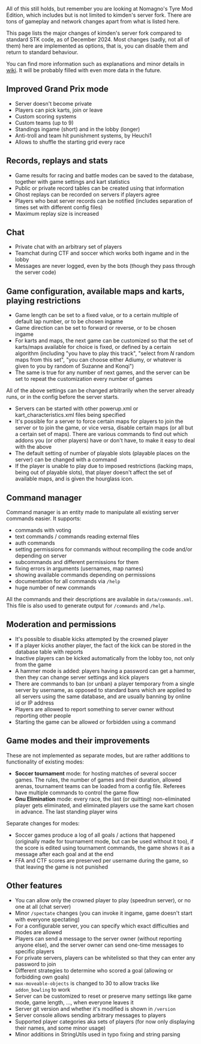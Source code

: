 All of this still holds, but remember you are looking at Nomagno's Tyre Mod Edition, which includes but is not limited to kimden's server fork. There are tons of gameplay and network changes apart from what is listed here.

This page lists the major changes of kimden's server fork compared to standard STK code, as of December 2024. Most changes (sadly, not all of them) here are implemented as options, that is, you can disable them and return to standard behaviour.

You can find more information such as explanations and minor details in [wiki](https://github.com/kimden/stk-code/wiki/). It will be probably filled with even more data in the future.

## Improved Grand Prix mode

* Server doesn't become private
* Players can pick karts, join or leave
* Custom scoring systems
* Custom teams (up to 9)
* Standings ingame (short) and in the lobby (longer)
* Anti-troll and team hit punishment systems, by Heuchi1
* Allows to shuffle the starting grid every race

## Records, replays and stats

* Game results for racing and battle modes can be saved to the database, together with game settings and kart statistics
* Public or private record tables can be created using that information
* Ghost replays can be recorded on servers if players agree
* Players who beat server records can be notified (includes separation of times set with different config files)
* Maximum replay size is increased

## Chat

* Private chat with an arbitrary set of players
* Teamchat during CTF and soccer which works both ingame and in the lobby
* Messages are never logged, even by the bots (though they pass through the server code)

## Game configuration, available maps and karts, playing restrictions

* Game length can be set to a fixed value, or to a certain multiple of default lap number, or to be chosen ingame
* Game direction can be set to forward or reverse, or to be chosen ingame
* For karts and maps, the next game can be customized so that the set of karts/maps available for choice is fixed, or defined by a certain algorithm (including "you have to play this track", "select from $N$ random maps from this set", "you can choose either Adiumy, or whatever is given to you by random of Suzanne and Konqi")
* The same is true for any number of next games, and the server can be set to repeat the customization every number of games

All of the above settings can be changed arbitrarily when the server already runs, or in the config before the server starts.

* Servers can be started with other powerup.xml or kart_characteristics.xml files being specified
* It's possible for a server to force certain maps for players to join the server or to join the game, or vice versa, disable certain maps (or all but a certain set of maps). There are various commands to find out which addons you (or other players) have or don't have, to make it easy to deal with the above
* The default setting of number of playable slots (playable places on the server) can be changed with a command
* If the player is unable to play due to imposed restrictions (lacking maps, being out of playable slots), that player doesn't affect the set of available maps, and is given the hourglass icon.

## Command manager

Command manager is an entity made to manipulate all existing server commands easier. It supports:

* commands with voting
* text commands / commands reading external files
* auth commands
* setting permissions for commands without recompiling the code and/or depending on server
* subcommands and different permissions for them
* fixing errors in arguments (usernames, map names)
* showing available commands depending on permissions
* documentation for all commands via `/help`
* huge number of new commands

All the commands and their descriptions are available in `data/commands.xml`. This file is also used to generate output for `/commands` and `/help`.

## Moderation and permissions

* It's possible to disable kicks attempted by the crowned player
* If a player kicks another player, the fact of the kick can be stored in the database table with reports
* Inactive players can be kicked automatically from the lobby too, not only from the game
* A hammer mode is added: players having a password can get a hammer, then they can change server settings and kick players
* There are commands to ban (or unban) a player temporary from a single server by username, as opposed to standard bans which are applied to all servers using the same database, and are usually banning by online id or IP address
* Players are allowed to report something to server owner without reporting other people
* Starting the game can be allowed or forbidden using a command

## Game modes and their improvements

These are not implemented as separate modes, but are rather additions to functionality of existing modes:

* **Soccer tournament** mode: for hosting matches of several soccer games. The rules, the number of games and their duration, allowed arenas, tournament teams can be loaded from a config file. Referees have multiple commands to control the game flow
* **Gnu Elimination** mode: every race, the last (or quitting) non-eliminated player gets eliminated, and eliminated players use the same kart chosen in advance. The last standing player wins

Separate changes for modes:

* Soccer games produce a log of all goals / actions that happened (originally made for tournament mode, but can be used without it too), if the score is edited using tournament commands, the game shows it as a message after each goal and at the end
* FFA and CTF scores are preserved per username during the game, so that leaving the game is not punished

## Other features

* You can allow only the crowned player to play (speedrun server), or no one at all (chat server)
* Minor `/spectate` changes (you can invoke it ingame, game doesn't start with everyone spectating)
* For a configurable server, you can specify which exact difficulties and modes are allowed
* Players can send a message to the server owner (without reporting anyone else), and the server owner can send one-time messages to specific players
* For private servers, players can be whitelisted so that they can enter any password to join
* Different strategies to determine who scored a goal (allowing or forbidding own goals)
* `max-moveable-objects` is changed to 30 to allow tracks like `addon_bowling` to work
* Server can be customized to reset or preserve many settings like game mode, game length, ..., when everyone leaves it
* Server git version and whether it's modified is shown in `/version`
* Server console allows sending arbitrary messages to players
* Supported player categories aka sets of players (for now only displaying their names, and some minor usage)
* Minor additions in StringUtils used in typo fixing and string parsing
